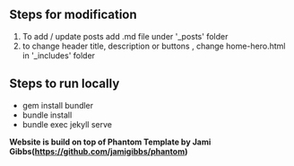 ## Steps for modification
1. To add / update posts add .md file under '_posts' folder
2. to change header title, description or buttons , change home-hero.html in '_includes' folder

## Steps to run locally
- gem install bundler
- bundle install
- bundle exec jekyll serve 

<strong> Website is build on top of Phantom Template by Jami Gibbs(https://github.com/jamigibbs/phantom)</strong>
